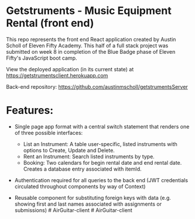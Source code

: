 # Getstruments - Music Equipment Rental (front end)
This repo represents the front end React application created by Austin Scholl of Eleven Fifty Academy. This half of a full stack project was submitted on week 8 in completion of the Blue Badge phase of Eleven Fifty's JavaScript boot camp.

View the deployed application (in its current state) at https://getstrumentsclient.herokuapp.com

Back-end repository: https://github.com/austinmscholl/getstrumentsServer

# Features:
* Single page app format with a central switch statement that renders one of three possible interfaces:
  * List an Instrument: A table user-specific, listed instruments with options to Create, Update and Delete.
  * Rent an Instrument: Search listed instruments by type.
  * Booking: Two calendars for begin rental date and end rental date. Creates a database entry associated with itemId.
 
* Authentication required for all queries to the back end (JWT credentials circulated throughout components by way of Context)

* Reusable component for substituting foreign keys with data (e.g. showing first and last names associated with assignments or submissions)
#   A i r G u i t a r - c l i e n t  
 #   A i r G u i t a r - c l i e n t  
 